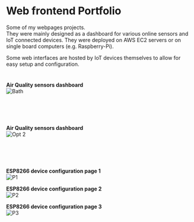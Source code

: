 # Web frontend Portfolio

Some of my webpages projects. <br />
They were mainly designed as a dashboard for various online sensors and IoT connected devices.
They were deployed on AWS EC2 servers or on single board computers (e.g. Raspberry-Pi).

Some web interfaces are hosted by IoT devices themselves to allow for easy setup and configuration.

#
#

**Air Quality sensors dashboard** <br />
![Bath](https://user-images.githubusercontent.com/29917546/100623468-e2b3a880-332a-11eb-8112-fa13a2114be2.jpg) <br /> <br /> <br /> <br /> <br />

**Air Quality sensors dashboard** <br />
![Opt 2](https://user-images.githubusercontent.com/29917546/100623812-548bf200-332b-11eb-9d02-b270de23add2.jpg) <br /> <br /> <br /> <br /> <br />

**ESP8266 device configuration page 1** <br />
![P1](https://user-images.githubusercontent.com/29917546/100907994-a53e4f00-34d3-11eb-8610-30c0b5f5617d.jpg)

**ESP8266 device configuration page 2** <br />
![P2](https://user-images.githubusercontent.com/29917546/100907996-a5d6e580-34d3-11eb-9c3d-f54eaf31a9ca.jpg)

**ESP8266 device configuration page 3** <br />
![P3](https://user-images.githubusercontent.com/29917546/100907997-a66f7c00-34d3-11eb-8be9-1be9573e2591.jpg)

